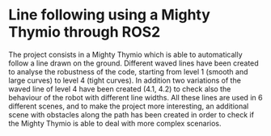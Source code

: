 # Line following using a Mighty Thymio through ROS2

The project consists in a Mighty Thymio which is able to automatically follow a line drawn on the ground. Different waved lines have been created to analyse the robustness of the code, starting from level 1 (smooth and large curves) to level 4 (tight curves). In addition two variations of the waved line of level 4 have been created (4.1, 4.2) to check also the behaviour of the robot with different line widths.
All these lines are used in 6 different scenes, and to make the project more interesting, an additional scene with obstacles along the path has been created in order to check if the Mighty Thymio is able to deal with more complex scenarios.
